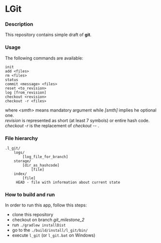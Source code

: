 # LGit

### Description

This repository contains simple draft of **git**.

### Usage

The following commands are available:<br/>
```
init
add <files>
rm <files>
status
commit <message> <files>
reset <to_revision>
log [from_revision]
checkout <revision>
checkout -r <files>
```

where *&lt;smth&gt;* means mandatory argument while *[smth]* 
implies he optional one.<br/>
*revision* is represented as short (at least 7 symbols) or entire hash code.<br/>
*checkout -r <files>* is the replacement of *checkout -- <files>*.<br/>

### File hierarchy

    .l_git/
        logs/
            [log_file_for_branch]
        storage/
            [dir_as_hashcode]
                [file]
        index/
            [file]
         HEAD - file with information about current state


### How to build and run

In order to run this app, follow this steps:

* clone this repository 
* checkout on branch *git_milestone_2*
* run `./gradlew installDist`
* go to the `./build/install/l_git/bin/`
* execute `l_git` (or `l_git.bat` on Windows)